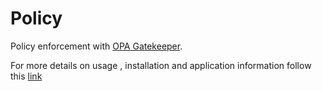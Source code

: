 # Policy

Policy enforcement with [OPA Gatekeeper](https://github.com/open-policy-agent/gatekeeper).

For more details on usage , installation and application information follow this [link](./docs/README.md)
